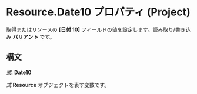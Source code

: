
# Resource.Date10 プロパティ (Project)

取得またはリソースの **[日付 10]** フィールドの値を設定します。読み取り/書き込み **バリアント** です。


## 構文

 _式_. **Date10**

 _式_ **Resource** オブジェクトを表す変数です。


